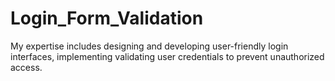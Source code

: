 # Login_Form_Validation
My expertise includes designing and developing user-friendly login
interfaces, implementing validating user credentials to prevent unauthorized
access.
